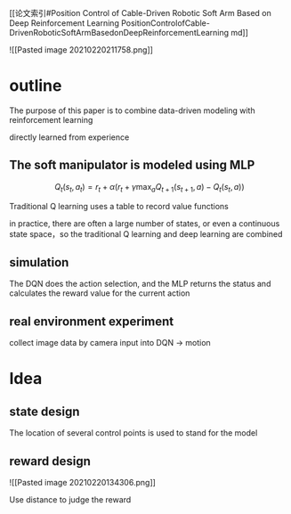 [[论文索引#Position Control of Cable-Driven Robotic Soft Arm Based on Deep Reinforcement Learning PositionControlofCable-DrivenRoboticSoftArmBasedonDeepReinforcementLearning md]]

![[Pasted image 20210220211758.png]]

# outline

The purpose of this
paper is to combine data-driven modeling with reinforcement learning

directly learned from experience

## The soft manipulator is modeled using MLP

$$
 Q_{t}\left(s_{t}, a_{t}\right)=r_{t}+\alpha\left(r_{t}+\gamma \max _{a} Q_{t+1}\left(s_{t+1}, a\right)-Q_{t}\left(s_{t}, a\right)\right) 
$$

Traditional Q learning uses a table to record value functions

in practice, there are often a large number of states, or even a continuous state space，so the traditional Q learning and deep learning are combined


## simulation

The DQN does the action selection, and the MLP returns the status and calculates the reward value for the current action

## real environment experiment

collect image data by camera input into DQN -> motion

# Idea

## state design

The location of several control points is used to stand for the model

## reward design

![[Pasted image 20210220134306.png]]

Use distance to judge the reward